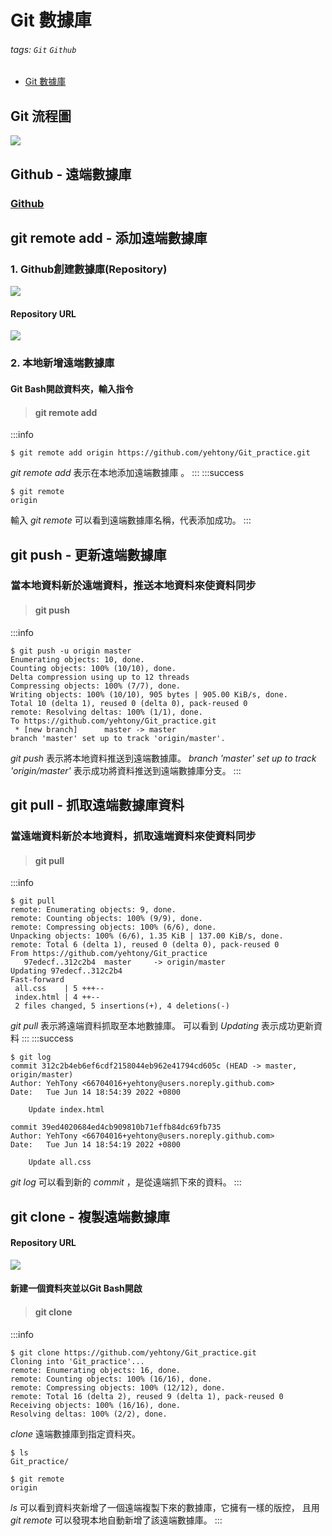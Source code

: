 # **Git 數據庫**
###### tags: `Git` `Github`
* [Git 數據庫](https://w3c.hexschool.com/category/repo)
## **Git 流程圖**
![](https://i.imgur.com/8fbdpqz.png)
## **Github - 遠端數據庫**
### [Github](https://github.com/)
## **git remote add - 添加遠端數據庫**
### 1. Github創建數據庫(Repository)  
![](https://i.imgur.com/cVZgBzn.png)
#### Repository URL
![](https://i.imgur.com/nNvYsRR.png)
### 2. 本地新增遠端數據庫
#### Git Bash開啟資料夾，輸入指令
> #### git remote add <repository name> <repository url>  
:::info
``` git
$ git remote add origin https://github.com/yehtony/Git_practice.git
```
*git remote add* 表示在本地添加遠端數據庫 。 
:::
:::success
``` git
$ git remote
origin
```
輸入 *git remote* 可以看到遠端數據庫名稱，代表添加成功。
:::
## **git push - 更新遠端數據庫**
### 當本地資料新於遠端資料，推送本地資料來使資料同步
> #### git push <repository name> <branch name>
:::info
``` git
$ git push -u origin master
Enumerating objects: 10, done.
Counting objects: 100% (10/10), done.
Delta compression using up to 12 threads
Compressing objects: 100% (7/7), done.
Writing objects: 100% (10/10), 905 bytes | 905.00 KiB/s, done.
Total 10 (delta 1), reused 0 (delta 0), pack-reused 0
remote: Resolving deltas: 100% (1/1), done.
To https://github.com/yehtony/Git_practice.git
 * [new branch]      master -> master
branch 'master' set up to track 'origin/master'.
```
*git push* 表示將本地資料推送到遠端數據庫。
*branch 'master' set up to track 'origin/master'* 表示成功將資料推送到遠端數據庫分支。
:::
## **git pull - 抓取遠端數據庫資料**
### 當遠端資料新於本地資料，抓取遠端資料來使資料同步
> #### git pull
:::info
``` git
$ git pull
remote: Enumerating objects: 9, done.
remote: Counting objects: 100% (9/9), done.
remote: Compressing objects: 100% (6/6), done.
Unpacking objects: 100% (6/6), 1.35 KiB | 137.00 KiB/s, done.
remote: Total 6 (delta 1), reused 0 (delta 0), pack-reused 0
From https://github.com/yehtony/Git_practice
   97edecf..312c2b4  master     -> origin/master
Updating 97edecf..312c2b4
Fast-forward
 all.css    | 5 +++--
 index.html | 4 ++--
 2 files changed, 5 insertions(+), 4 deletions(-)
```
*git pull* 表示將遠端資料抓取至本地數據庫。
可以看到 *Updating* 表示成功更新資料
:::
:::success
``` git
$ git log
commit 312c2b4eb6ef6cdf2158044eb962e41794cd605c (HEAD -> master, origin/master)
Author: YehTony <66704016+yehtony@users.noreply.github.com>
Date:   Tue Jun 14 18:54:39 2022 +0800

    Update index.html

commit 39ed4020684ed4cb909810b71effb84dc69fb735
Author: YehTony <66704016+yehtony@users.noreply.github.com>
Date:   Tue Jun 14 18:54:19 2022 +0800

    Update all.css
```
*git log* 可以看到新的 *commit* ，是從遠端抓下來的資料。
:::
## **git clone - 複製遠端數據庫**
#### Repository URL
![](https://i.imgur.com/4X86SRU.png)
#### 新建一個資料夾並以Git Bash開啟
> #### git clone <repository url>
:::info
``` git
$ git clone https://github.com/yehtony/Git_practice.git
Cloning into 'Git_practice'...
remote: Enumerating objects: 16, done.
remote: Counting objects: 100% (16/16), done.
remote: Compressing objects: 100% (12/12), done.
remote: Total 16 (delta 2), reused 9 (delta 1), pack-reused 0
Receiving objects: 100% (16/16), done.
Resolving deltas: 100% (2/2), done.
```
*clone* 遠端數據庫到指定資料夾。
``` git
$ ls
Git_practice/
```
``` git
$ git remote
origin
```
*ls* 可以看到資料夾新增了一個遠端複製下來的數據庫，它擁有一樣的版控，
且用 *git remote* 可以發現本地自動新增了該遠端數據庫。
:::
